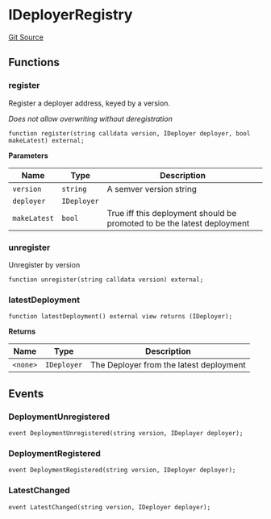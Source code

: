 # IDeployerRegistry
[Git Source](https://github.com/larrythecucumber321/protocol/blob/3222eb21fbb20ddd3d3fa2233072dfa96ea3e340/contracts/interfaces/IDeployerRegistry.sol)


## Functions
### register

Register a deployer address, keyed by a version.

*Does not allow overwriting without deregistration*


```solidity
function register(string calldata version, IDeployer deployer, bool makeLatest) external;
```
**Parameters**

|Name|Type|Description|
|----|----|-----------|
|`version`|`string`|A semver version string|
|`deployer`|`IDeployer`||
|`makeLatest`|`bool`|True iff this deployment should be promoted to be the latest deployment|


### unregister

Unregister by version


```solidity
function unregister(string calldata version) external;
```

### latestDeployment


```solidity
function latestDeployment() external view returns (IDeployer);
```
**Returns**

|Name|Type|Description|
|----|----|-----------|
|`<none>`|`IDeployer`|The Deployer from the latest deployment|


## Events
### DeploymentUnregistered

```solidity
event DeploymentUnregistered(string version, IDeployer deployer);
```

### DeploymentRegistered

```solidity
event DeploymentRegistered(string version, IDeployer deployer);
```

### LatestChanged

```solidity
event LatestChanged(string version, IDeployer deployer);
```


